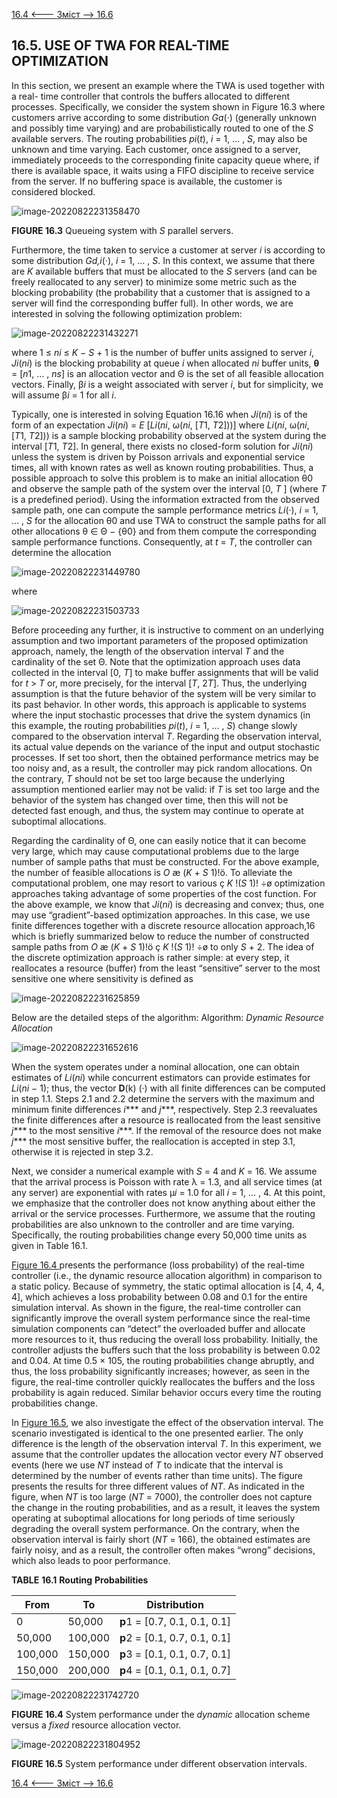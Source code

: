 [16.4 <--- ](16_4.md) [   Зміст   ](README.md) [--> 16.6](16_6.md)

## 16.5. USE OF TWA FOR REAL-TIME OPTIMIZATION

In this section, we present an example where the TWA is used together with a real- time controller that controls the buffers allocated to different processes. Specifically, we consider the system shown in Figure 16.3 where customers arrive according to some distribution *Ga*(·) (generally unknown and possibly time varying) and are probabilistically routed to one of the *S* available servers. The routing probabilities *pi*(*t*), *i* = 1, … , *S*, may also be unknown and time varying. Each customer, once assigned to a server, immediately proceeds to the corresponding finite capacity queue where, if there is available space, it waits using a FIFO discipline to receive service from the server. If no buffering space is available, the customer is considered blocked. 

 ![image-20220822231358470](media/image-20220822231358470.png)

**FIGURE 16.3** Queueing system with *S* parallel servers.

Furthermore, the time taken to service a customer at server *i* is according to some distribution *Gd,i*(·), *i* = 1, … , *S*. In this context, we assume that there are *K* available buffers that must be allocated to the *S* servers (and can be freely reallocated to any server) to minimize some metric such as the blocking probability (the probability that a customer that is assigned to a server will find the corresponding buffer full). In other words, we are interested in solving the following optimization problem:

![image-20220822231432271](media/image-20220822231432271.png)

where 1 ≤ *ni* ≤ *K* − *S* + 1 is the number of buffer units assigned to server *i*, *Ji*(*ni*) is the blocking probability at queue *i* when allocated *ni* buffer units, **θ** = [*n*1, … , *ns*] is an allocation vector and Θ is the set of all feasible allocation vectors. Finally, β*i* is a weight associated with server *i*, but for simplicity, we will assume β*i* = 1 for all *i*.

Typically, one is interested in solving Equation 16.16 when *Ji*(*ni*) is of the form of an expectation *Ji*(*ni*) = *E* [*Li*(*ni*, ω(*ni*, [*T*1, *T*2]))] where *Li*(*ni*, ω(*ni*, [*T*1, *T*2])) is a sample blocking probability observed at the system during the interval [*T*1, *T*2]. In general, there exists no closed-form solution for *Ji*(*ni*) unless the system is driven by Poisson arrivals and exponential service times, all with known rates as well as known routing probabilities. Thus, a possible approach to solve this problem is to make an initial allocation θ0 and observe the sample path of the system over the interval [0, *T* ] (where *T* is a predefined period). Using the information extracted from the observed sample path, one can compute the sample performance metrics *Li*(·), *i* = 1, … , *S* for the allocation θ0 and use TWA to construct the sample paths for all other allocations θ ∈ Θ − {θ0} and from them compute the corresponding sample performance functions. Consequently, at *t* = *T*, the controller can determine the allocation

![image-20220822231449780](media/image-20220822231449780.png)

where

![image-20220822231503733](media/image-20220822231503733.png)

Before proceeding any further, it is instructive to comment on an underlying assumption and two important parameters of the proposed optimization approach, namely, the length of the observation interval *T* and the cardinality of the set Θ. Note that the optimization approach uses data collected in the interval [0, *T*] to make buffer assignments that will be valid for *t* > *T* or, more precisely, for the interval [*T*, 2*T*]. Thus, the underlying assumption is that the future behavior of the system will be very similar to its past behavior. In other words, this approach is applicable to systems where the input stochastic processes that drive the system dynamics (in this example, the routing probabilities *pi*(*t*), *i* = 1, … , *S*) change slowly compared to the observation interval *T*. Regarding the observation interval, its actual value depends on the variance of the input and output stochastic processes. If set too short, then the obtained performance metrics may be too noisy and, as a result, the controller may pick random allocations. On the contrary, *T* should not be set too large because the underlying assumption mentioned earlier may not be valid: if *T* is set too large and the behavior of the system has changed over time, then this will not be detected fast enough, and thus, the system may continue to operate at suboptimal allocations.

Regarding the cardinality of Θ, one can easily notice that it can become very large, which may cause computational problems due to the large number of sample paths that must be constructed. For the above example, the number of feasible allocations is *O* æ (*K* + *S* 1)!ö. To alleviate the computational problem, one may resort to various  ç *K* !(*S* 1)! ÷ø  optimization approaches taking advantage of some properties of the cost function. For the above example, we know that *Ji*(*ni*) is decreasing and convex; thus, one may use “gradient”-based optimization approaches. In this case, we use finite differences together with a discrete resource allocation approach,16 which is briefly summarized below to reduce the number of constructed sample paths from *O* æ (*K* + *S* 1)!ö  ç *K* !(*S* 1)! ÷ø to only *S* + 2. The idea of the discrete optimization approach is rather simple: at every step, it reallocates a resource (buffer) from the least “sensitive” server to the most sensitive one where sensitivity is defined as

![image-20220822231625859](media/image-20220822231625859.png)

Below are the detailed steps of the algorithm: Algorithm: *Dynamic Resource Allocation*

![image-20220822231652616](media/image-20220822231652616.png) 

When the system operates under a nominal allocation, one can obtain estimates of *Li*(*ni*) while concurrent estimators can provide estimates for *Li*(*ni* − 1); thus, the vector **D**(k) (·) with all finite differences can be computed in step 1.1. Steps 2.1 and 2.2 determine the servers with the maximum and minimum finite differences *i**** and *j****, respectively. Step 2.3 reevaluates the finite differences after a resource is reallocated from the least sensitive *j**** to the most sensitive *i****. If the removal of the resource does not make *j**** the most sensitive buffer, the reallocation is accepted in step 3.1, otherwise it is rejected in step 3.2.

Next, we consider a numerical example with *S* = 4 and *K* = 16. We assume that the arrival process is Poisson with rate λ = 1.3, and all service times (at any server) are exponential with rates µ*i* = 1.0 for all *i* = 1, … , 4. At this point, we emphasize that the controller does not know anything about either the arrival or the service processes. Furthermore, we assume that the routing probabilities are also unknown to the controller and are time varying. Specifically, the routing probabilities change every 50,000 time units as given in Table 16.1.

[Figure 16.4 ](#_bookmark94)presents the performance (loss probability) of the real-time controller (i.e., the dynamic resource allocation algorithm) in comparison to a static policy. Because of symmetry, the static optimal allocation is [4, 4, 4, 4], which achieves a loss probability between 0.08 and 0.1 for the entire simulation interval. As shown in the figure, the real-time controller can significantly improve the overall system performance since the real-time simulation components can “detect” the overloaded buffer and allocate more resources to it, thus reducing the overall loss probability. Initially, the controller adjusts the buffers such that the loss probability is between 0.02 and 0.04. At time 0.5 × 105, the routing probabilities change abruptly, and thus, the loss probability significantly increases; however, as seen in the figure, the real-time controller quickly reallocates the buffers and the loss probability is again reduced. Similar behavior occurs every time the routing probabilities change.

In [Figure 16.5](#_bookmark94), we also investigate the effect of the observation interval. The scenario investigated is identical to the one presented earlier. The only difference is the length of the observation interval *T*. In this experiment, we assume that the controller updates the allocation vector every *NT* observed events (here we use *NT* instead of *T* to indicate that the interval is determined by the number of events rather than time units). The figure presents the results for three different values of *NT*. As indicated in the figure, when *NT* is too large (*NT* = 7000), the controller does not capture the change in the routing probabilities, and as a result, it leaves the system operating at suboptimal allocations for long periods of time seriously degrading the overall system performance. On the contrary, when the observation interval is fairly short (*NT* = 166), the obtained estimates are fairly noisy, and as a result, the controller often makes “wrong” decisions, which also leads to poor performance.

 **TABLE** **16.1**  **Routing** **Probabilities**

| **From** | **To**  | **Distribution**              |
| -------- | ------- | ----------------------------- |
| 0        | 50,000  | **p**1 = [0.7, 0.1, 0.1, 0.1] |
| 50,000   | 100,000 | **p**2 = [0.1, 0.7, 0.1, 0.1] |
| 100,000  | 150,000 | **p**3 = [0.1, 0.1, 0.7, 0.1] |
| 150,000  | 200,000 | **p**4 = [0.1, 0.1, 0.1, 0.7] |

![image-20220822231742720](media/image-20220822231742720.png)

**FIGURE 16.4** System performance under the *dynamic* allocation scheme versus a *fixed* resource allocation vector.

![image-20220822231804952](media/image-20220822231804952.png)

**FIGURE 16.5** System performance under different observation intervals.



[16.4 <--- ](16_4.md) [   Зміст   ](README.md) [--> 16.6](16_6.md)